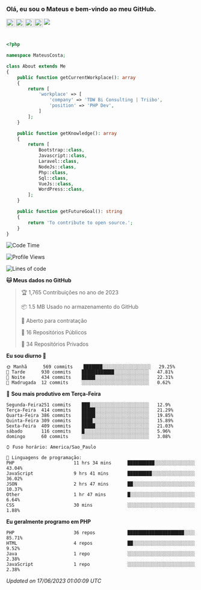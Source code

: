 
### Olá, eu sou o Mateus e bem-vindo ao meu GitHub.

<a href="https://costamateus.com.br/">
  <img align="left" alt="MLC" width="22px" src="https://www.costamateus.com.br/favicon.ico" />
</a>
<a href="https://www.linkedin.com/in/costamateus6/">
  <img align="left" alt="LinkedIn Mateus" width="22px" src="https://cdn.jsdelivr.net/npm/simple-icons@v3/icons/linkedin.svg" />
</a>
<a href="https://www.instagram.com/mateuslc6/">
  <img align="left" alt="Instagram Mateus" width="22px" src="https://cdn.jsdelivr.net/npm/simple-icons@v3/icons/instagram.svg" />
</a>
<a href="https://www.facebook.com/costamateus6/">
  <img align="left" alt="Facebook Mateus" width="22px" src="https://cdn.jsdelivr.net/npm/simple-icons@3.13.0/icons/facebook.svg" />
</a>

![](https://visitor-badge.glitch.me/badge?page_id=costamateus.costamateus)

<br />

```php
<?php

namespace MateusCosta;

class About extends Me
{
    public function getCurrentWorkplace(): array
    {
        return [
            'workplace' => [
                'company' => 'TDW Bi Consulting | Triibo',
                'position' => 'PHP Dev',
            ]
        ];
    }

    public function getKnowledge(): array
    {
        return [
            Bootstrap::class,
            Javascript::class,
            Laravel::class,
            NodeJs::class,
            Php::class,
            Sql::class,
            VueJs::class,
            WordPress::class,
        ];
    }

    public function getFutureGoal(): string
    {
        return 'To contribute to open source.';
    }
}
```

<!--START_SECTION:waka-->
![Code Time](http://img.shields.io/badge/Code%20Time-1%2C365%20hrs%205%20mins-blue)

![Profile Views](http://img.shields.io/badge/Visualizac%C3%B5es%20do%20perfil-0-blue)

![Lines of code](https://img.shields.io/badge/Desde%20o%20Hello%20World%20eu%20escrevi-6%20Million%20linhas%20de%20c%C3%B3digo-blue)

**🐱 Meus dados no GitHub** 

> 🏆 1,765 Contribuições no ano de 2023
 > 
> 📦 1.5 MB Usado no armazenamento do GitHub 
 > 
> 💼 Aberto para contratação
 > 
> 📜 16 Repositórios Públicos 
 > 
> 🔑 34 Repositórios Privados  
 > 
**Eu sou diurno 🐤** 

```text
🌞 Manhã      569 commits    ███████░░░░░░░░░░░░░░░░░░   29.25% 
🌆 Tarde      930 commits    ████████████░░░░░░░░░░░░░   47.81% 
🌃 Noite      434 commits    █████░░░░░░░░░░░░░░░░░░░░   22.31% 
🌙 Madrugada  12 commits     ░░░░░░░░░░░░░░░░░░░░░░░░░   0.62%

```
📅 **Sou mais produtivo em Terça-Feira** 

```text
Segunda-Feira251 commits    ███░░░░░░░░░░░░░░░░░░░░░░   12.9% 
Terça-Feira  414 commits    █████░░░░░░░░░░░░░░░░░░░░   21.29% 
Quarta-Feira 386 commits    █████░░░░░░░░░░░░░░░░░░░░   19.85% 
Quinta-Feira 309 commits    ████░░░░░░░░░░░░░░░░░░░░░   15.89% 
Sexta-Feira  409 commits    █████░░░░░░░░░░░░░░░░░░░░   21.03% 
sábado       116 commits    █░░░░░░░░░░░░░░░░░░░░░░░░   5.96% 
domingo      60 commits     ░░░░░░░░░░░░░░░░░░░░░░░░░   3.08%

```


```text
⌚︎ Fuso horário: America/Sao_Paulo

💬 Linguagens de programação: 
PHP                      11 hrs 34 mins      ██████████░░░░░░░░░░░░░░░   43.04% 
JavaScript               9 hrs 41 mins       █████████░░░░░░░░░░░░░░░░   36.02% 
JSON                     2 hrs 47 mins       ██░░░░░░░░░░░░░░░░░░░░░░░   10.37% 
Other                    1 hr 47 mins        █░░░░░░░░░░░░░░░░░░░░░░░░   6.64% 
CSS                      30 mins             ░░░░░░░░░░░░░░░░░░░░░░░░░   1.88%

```

**Eu geralmente programo em PHP** 

```text
PHP                      36 repos            █████████████████████░░░░   85.71% 
HTML                     4 repos             ██░░░░░░░░░░░░░░░░░░░░░░░   9.52% 
Java                     1 repo              ░░░░░░░░░░░░░░░░░░░░░░░░░   2.38% 
JavaScript               1 repo              ░░░░░░░░░░░░░░░░░░░░░░░░░   2.38%

```



 *Updated on 17/06/2023 01:00:09 UTC*
<!--END_SECTION:waka-->
